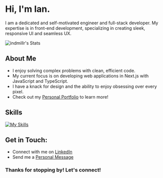 # Hi, I'm Ian.

I am a dedicated and self-motivated engineer and full-stack developer. My expertise is in front-end development, specializing in creating sleek, responsive UI and seamless UX.

![indmillr's Stats](https://github-readme-stats.vercel.app/api?username=indmillr&theme=ayu-mirage&show_icons=true&hide_border=true&count_private=true)

## About Me

- I enjoy solving complex problems with clean, efficient code.
- My current focus is on developing web applications in Next.js with JavaScript and TypeScript.
- I have a knack for design and the ability to enjoy obsessing over every pixel.
- Check out my [Personal Portfolio](https://bit.ly/ianmillerdev) to learn more!

## Skills
[![My Skills](https://skillicons.dev/icons?i=html,css,js,ts,react,nextjs,tailwind,nodejs)](https://skillicons.dev)

## Get in Touch:

- Connect with me on [LinkedIn](https://www.linkedin.com/in/indmillr)
- Send me a [Personal Message](https://indmillr.vercel.app/#contact)

### Thanks for stopping by! Let's connect!
